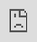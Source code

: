 ```yaml
---
layout: post
title: "독점 T1419 x AKP 레드 카펫 Q"
author: "Kpop News"
thumbnail: "https://www.allkpop.com/upload/2021/02/content/051242/thumb/1612546953_GhostWriter.jpg"
tags: 
---
```




<div class="video_wrapper" style="padding-top: 56.25%;">
    <iframe id="player" class="main_video" src="https://www.youtube.com/embed/dD87mcd7rUQ" width="100%" height="100%" frameborder="0" allowfullscreen="" style="display: block !important; position: absolute; top: 0px; left: 0px; width: 100%; height: 100%;"></iframe>
</div>


《T1419》는 MLD 엔터테인먼트(MOMOLAND의 형제 그룹)의 9인조 보이그룹으로, 일본인 4명과 한국인 5명으로 구성되어 있다. 이들은 신비로운 데뷔 전 사진과 멤버의 얼굴이 악마 같은 화장으로 가린 트랙 `드라큘라`로 순식간에 팬들의 관심을 받았다.

이들은 2021년 1월 11일 "ASURABALBALTA" 뮤직비디오로 공식 데뷔했으며, 일본어 버전과 한국어 버전이 동시에 출시되었다. 이 뮤직비디오는 이미 이 글을 통해 거의 2천만 건의 조회수를 기록하고 있는 한국어 버전으로 히트를 친 것으로 입증되었다.

또 다른 AKP 전용 레드카펫 행사에 그들을 초대하게 되어 매우 기쁩니다!

T1419를 따뜻하게 환영해주시고, 2/12까지 저희 포럼의 실타래에 질문을 남겨주세요!

또한 그들의 ASURABALBATA 뮤직비디오를 꼭 보고 소셜에 팔로우하세요!


<div class="video_wrapper" style="padding-top: 56.25%;">
    <iframe width="100%" height="100%" src="https://www.youtube.com/embed/AB7kUkLMCqE" frameborder="0" allow="accelerometer; autoplay; clipboard-write; encrypted-media; gyroscope; picture-in-picture" allowfullscreen="" style="position: absolute; top: 0px; left: 0px; width: 100%; height: 100%;"></iframe>
</div>
